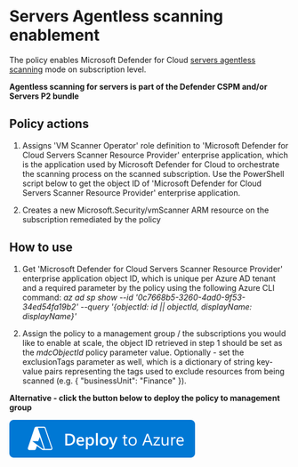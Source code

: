 # Servers Agentless scanning enablement
The policy enables Microsoft Defender for Cloud [servers agentless scanning](https://learn.microsoft.com/en-us/azure/defender-for-cloud/concept-agentless-data-collection) mode on subscription level.

**Agentless scanning for servers is part of the Defender CSPM and/or Servers P2 bundle**

## Policy actions
1. Assigns 'VM Scanner Operator' role definition to 'Microsoft Defender for Cloud Servers Scanner Resource Provider' enterprise application, which is the application used by Microsoft Defender for Cloud to orchestrate the scanning process on the scanned subscription. Use the PowerShell script below to get the object ID of 'Microsoft Defender for Cloud Servers Scanner Resource Provider' enterprise application.

2. Creates a new Microsoft.Security/vmScanner ARM resource on the subscription remediated by the policy


## How to use
1. Get 'Microsoft Defender for Cloud Servers Scanner Resource Provider' enterprise application object ID, which is unique per Azure AD tenant and a required parameter by the policy using the following Azure CLI command: *az ad sp show --id '0c7668b5-3260-4ad0-9f53-34ed54fa19b2' --query '{objectId: id || objectId, displayName: displayName}'*

2. Assign the policy to a management group / the subscriptions you would like to enable at scale, the object ID retrieved in step 1 should be set as the *mdcObjectId* policy parameter value. Optionally - set the exclusionTags parameter as well, which is a dictionary of string key-value pairs representing the tags used to exclude resources from being scanned (e.g. { "businessUnit": "Finance" }).

**Alternative - click the button below to deploy the policy to management group**

[![Deploy To Azure](https://raw.githubusercontent.com/Azure/azure-quickstart-templates/master/1-CONTRIBUTION-GUIDE/images/deploytoazure.svg?sanitize=true)](https://portal.azure.com/#create/Microsoft.Template/uri/https%3A%2F%2Fraw.githubusercontent.com%2FAzure%2FMicrosoft-Defender-for-Cloud%2Fmain%2FPricing%2520%2526%2520Settings%2FAzure%2520Policy%2520definitions%2FServers%2520agentless%2520scanning%2FManagementGroupDeployment%2Fazuredeploy.json)
